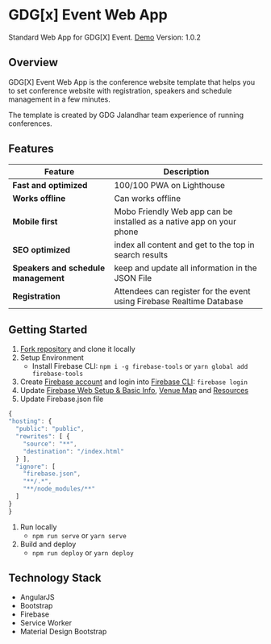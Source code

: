 # GDG[x] Event Web App
Standard Web App for GDG[X] Event. [Demo](https://devfest18-test.firebaseapp.com/)
Version: 1.0.2

## Overview

GDG[X] Event Web App is the conference website template that helps you to set conference website with registration, speakers and schedule management in a few minutes.

The template is created by GDG Jalandhar team experience of running conferences.

## Features
| Feature | Description |
|---|---|
| **Fast and optimized** | 100/100 PWA on Lighthouse |
| **Works offline** | Can works offline |
| **Mobile first** | Mobo Friendly Web app can be installed as a native app on your phone |
| **SEO optimized** | index all content and get to the top in search results |
| **Speakers and schedule management** | keep and update all information in the JSON File |
| **Registration** | Attendees can register for the event using Firebase Realtime Database |


## Getting Started
1. [Fork repository](https://github.com/Vrijraj/gdgx-event-web-app/fork) and clone it locally
1. Setup Environment
   * Install Firebase CLI: `npm i -g firebase-tools` or `yarn global add firebase-tools`
1. Create [Firebase account](https://console.firebase.google.com) and login into [Firebase CLI](https://firebase.google.com/docs/cli/): `firebase login`
1. Update [Firebase Web Setup & Basic Info](/index.html), [Venue Map](/views/attending.html) and [Resources](/data)
1. Update Firebase.json file
  ```js 
  {
  "hosting": {
    "public": "public",
    "rewrites": [ {
      "source": "**",
      "destination": "/index.html"
    } ],
    "ignore": [
      "firebase.json",
      "**/.*",
      "**/node_modules/**"
    ]
  }
}
```

1. Run locally
   * `npm run serve` or `yarn serve`
1. Build and deploy
   * `npm run deploy` or `yarn deploy`
   
## Technology Stack

* AngularJS
* Bootstrap
* Firebase
* Service Worker
* Material Design Bootstrap
